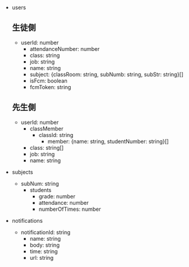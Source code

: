- users

  ## 生徒側

  - userId: number
    - attendanceNumber: number
    - class: string
    - job: string
    - name: string
    - subject: {classRoom: string, subNumb: string, subStr: string}[]
    - isFcm: boolean
    - fcmToken: string

  ## 先生側

  - userId: number
    - classMember
      - classId: string
        - member: {name: string, studentNumber: string}[]
    - class: string[]
    - job: string
    - name: string

- subjects

  - subNum: string
    - students
      - grade: number
      - attendance: number
      - numberOfTimes: number

- notifications

  - notificationId: string
    - name: string
    - body: string
    - time: string
    - url: string

